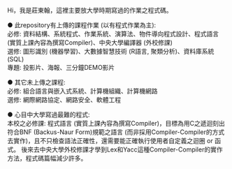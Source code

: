 Hi，我是莊東翰，這裡主要放大學時期寫過的作業之程式碼。

● 此repository有上傳的課程作業 (以有程式作業為主):  
必修: 資料結構、系統程式、作業系統、演算法、物件導向程式設計、程式語言 (實質上課內容為撰寫Compiler)、中央大學編譯器 (外校修課)  
選修: 圖形識別 (機器學習)、大數據智慧技術 (R語言, 聚類分析)、資料庫系統 (SQL)  
專題: 投影片、海報、三分鐘DEMO影片  
  
  
● 其它未上傳之課程:  
必修: 組合語言與嵌入式系統、計算機組織、計算機網路  
選修: 網際網路協定、網路安全、軟體工程  

● 心目中大學寫過最難的程式:  
本校之必修課: 程式語言 (實質上課內容為撰寫Compiler)，目標為用C之遞迴刻出符合BNF (Backus-Naur Form)規範之語言 (而非採用Compiler-Compiler的方式去實作)，且不只檢查語法正確性，還需要能正確執行使用者自定義之迴圈 or 函式。
後來去中央大學外校修課才學到Lex和Yacc這種Compiler-Compiler的實作方法，程式碼篇幅減少許多。
